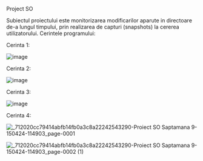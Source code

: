 Project SO


Subiectul proiectului este monitorizarea modificarilor aparute in directoare de-a lungul timpului, prin realizarea de capturi (snapshots) la
cererea utilizatorului.
Cerintele programului:

Cerinta 1: 

![image](https://github.com/Linu03/operating_systems_project/assets/163161692/550a7928-8143-4c03-88cc-d2ffd00d7a87)




Cerinta 2: 

![image](https://github.com/Linu03/operating_systems_project/assets/163161692/6340afc4-6223-451a-b4e0-a0e4b3c781f3)



Cerinta 3: 

![image](https://github.com/Linu03/MonitoringUnixDirectories/assets/163161692/83aa8209-4332-4b4e-af57-2978fb9fd0e8)



Cerinta 4: 

![_712020cc79414abfb14fb0a3c8a22242543290-Proiect SO Saptamana 9-150424-114903_page-0001](https://github.com/Linu03/MonitoringUnixDirectories/assets/163161692/f268c517-b39d-450f-9017-2b83990dd4cd)

![_712020cc79414abfb14fb0a3c8a22242543290-Proiect SO Saptamana 9-150424-114903_page-0002 (1)](https://github.com/Linu03/MonitoringUnixDirectories/assets/163161692/894f5710-add7-44dc-8a27-7219161c091a)
